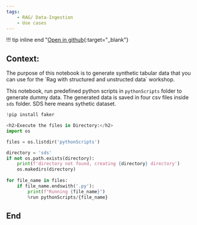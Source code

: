 ```yaml
---
tags:
    - RAG/ Data-Ingestion
    - Use cases
---
```


!!! tip inline end "[Open in github](https://github.com/aws-samples/amazon-bedrock-samples/tree/main/knowledge-bases/use-case-examples/rag-using-structured-unstructured-data/0-create-dummy-structured-data.ipynb){:target="_blank"}

<h2>Context:</h2>
The purpose of this notebook is to generate synthetic tabular data that you can use for the `Rag with structured and unstructed data` workshop.

This notebook, run predefined python scripts in `pythonScripts` folder to generate dummy data. The generated data is saved in four csv files inside `sds` folder. SDS here means sythetic dataset.


```python
!pip install faker
```


```python
<h2>Execute the files in Directory:</h2>
import os

files = os.listdir('pythonScripts')

directory = 'sds'
if not os.path.exists(directory):
    print(f'directory not found, creating {directory} directory')
    os.makedirs(directory)
            
for file_name in files:
    if file_name.endswith('.py'):
        print(f"Running {file_name}")
        %run pythonScripts/{file_name}
```

<h2>End</h2>

